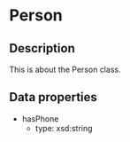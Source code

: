 # Person

## Description

This is about the Person class.

## Data properties

- hasPhone
  - type: xsd:string

